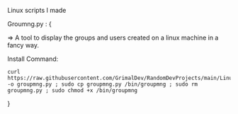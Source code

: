 Linux scripts I made

Groumng.py : {

  => A tool to display the groups and users created on a linux machine in a fancy way.
  
   Install Command:
   
    curl https://raw.githubusercontent.com/GrimalDev/RandomDevProjects/main/LinuxScripts/groupmng.py -o groupmng.py ; sudo cp groupmng.py /bin/groupmng ; sudo rm groupmng.py ; sudo chmod +x /bin/groupmng

}

